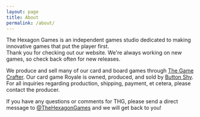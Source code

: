 ```yaml
---
layout: page
title: About
permalink: /about/
---
```

The Hexagon Games is an independent games studio dedicated to making innovative games that put the player first.  
Thank you for checking out our website. We're always working on new games, so check back often for new releases.  

We produce and sell many of our card and board games through [The Game Crafter](https://www.thegamecrafter.com/).
Our card game Royale is owned, produced, and sold by [Button Shy](https://buttonshygames.com/).
For all inquiries regarding production, shipping, payment, et cetera, please contact the producer.

If you have any questions or comments for THG, please send a direct message to [@TheHexagonGames](https://twitter.com/TheHexagonGames) and we will get back to you!  
